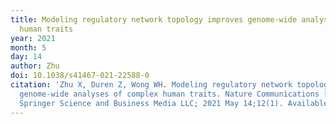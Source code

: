 ```yaml
---
title: Modeling regulatory network topology improves genome-wide analyses of complex
  human traits
year: 2021
month: 5
day: 14
author: Zhu
doi: 10.1038/s41467-021-22588-0
citation: 'Zhu X, Duren Z, Wong WH. Modeling regulatory network topology improves
  genome-wide analyses of complex human traits. Nature Communications [Internet].
  Springer Science and Business Media LLC; 2021 May 14;12(1). Available from: http://dx.doi.org/10.1038/s41467-021-22588-0'
---
```


